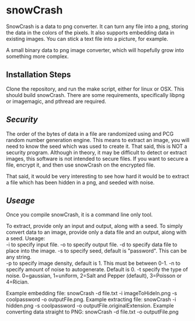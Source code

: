 # **snowCrash**
SnowCrash is a data to png converter. It can turn any file into a png, storing the data in the colors of the pixels. It also supports embedding data in existing images. You can stick a text file into a picture, for example. 

A small binary data to png image converter, which will hopefully grow into something more complex.

## **Installation Steps**

Clone the repository, and run the make script, either for linux or OSX. This should build snowCrash. There are some requirements, specifically libpng or imagemagic, and pthread are required. 

## *Security*

The order of the bytes of data in a file are randomized using and PCG random number generation engine. This means to extract an image, you will need to know the seed which was used to create it. That said, this is NOT a security program. Although in theory, it may be difficult to detect or extract images, this software is not intended to secure files. If you want to secure a file, encrypt it, and then use snowCrash on the encrypted file. 

That said, it would be very interesting to see how hard it would be to extract a file which has been hidden in a png, and seeded with noise.

## *Useage*

Once you compile snowCrash, it is a command line only tool.

To extract, provide only an input and output, along with a seed.
To simply convert data to an image, provide only a data file and an output, along with a seed.
Useage:  
-i to specify input file. 
-o to specify output file. 
-d to specify data file to place into the image. 
-s to specify seed, default is "password". This can be any string.                 
-p to specify image density, default is 1. This must be between 0-1. 
-n to specify amount of noise to autogenerate. Default is 0. 
-t specify the type of noise. 0=gaussian, 1=uniform, 2=Salt and Pepper (default), 3=Poisson or 4=Rician.

Example embedding file: snowCrash -d file.txt -i imageToHideIn.png -s coolpassword -o outputFile.png.
Example extracting file: snowCrash -i hidden.png -s coolpassword -o outputFile.originalExtension.
Example converting data straight to PNG: snowCrash -d file.txt -o outputFile.png
